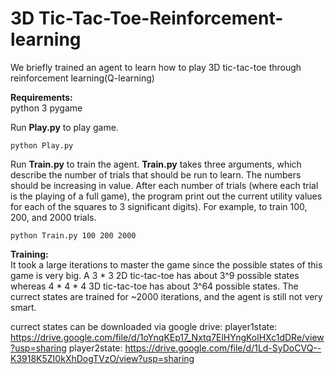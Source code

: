 # 3D Tic-Tac-Toe-Reinforcement-learning
We briefly trained an agent to learn how to play 3D tic-tac-toe through reinforcement learning(Q-learning)

<b>Requirements:</b><br />
python 3
pygame

Run <b>Play.py</b> to play game.<br />
```
python Play.py
```
Run <b>Train.py</b> to train the agent. <b>Train.py</b> takes three arguments, which describe the number of trials that should be run to learn. The numbers should be increasing in value. After each number of trials (where each trial is the playing of a full game), the program print out the current utility values for each of the squares to 3 significant digits). For example, to train 100, 200, and 2000 trials.<br />
```
python Train.py 100 200 2000
```

<b>Training:</b><br />
It took a large iterations to master the game since the possible states of this game is very big. A 3 * 3 2D tic-tac-toe has about 3^9 possible states whereas 4 * 4 * 4 3D tic-tac-toe has about 3^64 possible states. The currect states are trained for ~2000 iterations, and the agent is still not very smart. 

currect states can be downloaded via google drive:
player1state: https://drive.google.com/file/d/1oYnqKEp17_Nxtq7ElHYngKolHXc1dDRe/view?usp=sharing
player2state: https://drive.google.com/file/d/1Ld-SyDoCVQ--K3918K5ZI0kXhDogTVzO/view?usp=sharing
